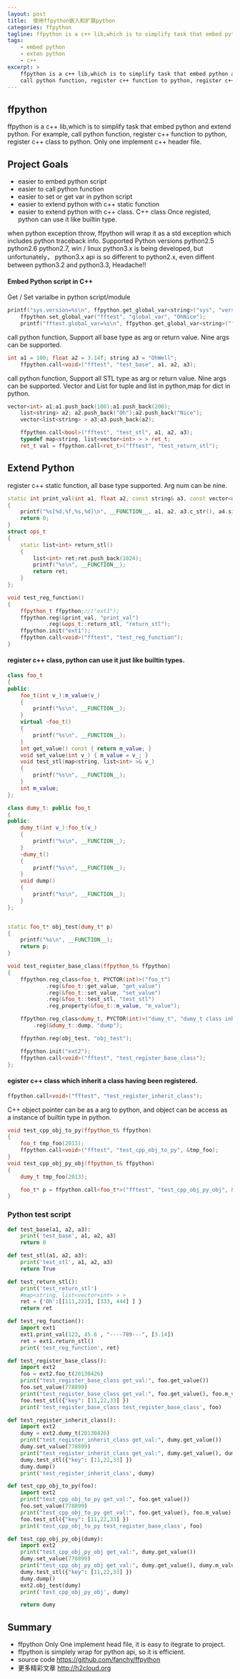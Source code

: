 ```yaml
---
layout: post
title:  使用ffpython嵌入和扩展python
categories: ffpython
tagline: ffpython is a c++ lib,which is to simplify task that embed python and extend python
tags:
    - embed python
    - exten python
    - c++
excerpt: >
    ffpython is a c++ lib,which is to simplify task that embed python and extend python. 
    call python function, register c++ function to python, register c++ class to python
---
```


## ffpython
ffpython is a c++ lib,which is to simplify task that embed python and extend python. For example, call python function, register c++ function to python, register c++ class to python. Only one implement c++ header file.

## Project Goals
*  easier to embed python script
*  easier to call python function
*  easier to set or get var in python script
*  easier to extend python with c++ static function
*  easier to extend python with c++ class. C++ class Once registed, python can use it like builtin type.

when python exception throw, ffpython will wrap it as a std exception which includes python traceback info.
Supported Python versions
python2.5 python2.6 python2.7, win / linux
python3.x is being developed, but unfortunately， python3.x api is so different to python2.x, even diffent between python3.2 and python3.3, Headache!!

#### Embed Python script in C++
Get / Set varialbe in python script/module
```cpp
printf("sys.version=%s\n", ffpython.get_global_var<string>("sys", "version").c_str());
    ffpython.set_global_var("fftest", "global_var", "OhNice");
    printf("fftest.global_var=%s\n", ffpython.get_global_var<string>("fftest", "global_var").c_str());
``` 

call python function, Support all base type as arg or return value. Nine args can be supported.

```cpp
int a1 = 100; float a2 = 3.14f; string a3 = "OhWell";
    ffpython.call<void>("fftest", "test_base", a1, a2, a3);
``` 

call python function, Support all STL type as arg or return value. Nine args can be supported. Vector and List for tuple and list in python,map for dict in python.
```cpp
vector<int> a1;a1.push_back(100);a1.push_back(200);
    list<string> a2; a2.push_back("Oh");a2.push_back("Nice");
    vector<list<string> > a3;a3.push_back(a2);

    ffpython.call<bool>("fftest", "test_stl", a1, a2, a3);
    typedef map<string, list<vector<int> > > ret_t;
    ret_t val = ffpython.call<ret_t>("fftest", "test_return_stl");
```
 

## Extend Python
register c++ static function, all base type supported. Arg num can be nine.

```cpp
static int print_val(int a1, float a2, const string& a3, const vector<double>& a4)
{
    printf("%s[%d,%f,%s,%d]\n", __FUNCTION__, a1, a2, a3.c_str(), a4.size());
    return 0;
}
struct ops_t
{
    static list<int> return_stl()
    {
        list<int> ret;ret.push_back(1024);
        printf("%s\n", __FUNCTION__);
        return ret;
    }
};

void test_reg_function()
{
    ffpython_t ffpython;//("ext1");
    ffpython.reg(&print_val, "print_val")
            .reg(&ops_t::return_stl, "return_stl");
    ffpython.init("ext1");
    ffpython.call<void>("fftest", "test_reg_function");
}
```
 

#### register c++ class, python can use it just like builtin types.

```cpp
class foo_t
{
public:
    foo_t(int v_):m_value(v_)
    {
        printf("%s\n", __FUNCTION__);
    }
    virtual ~foo_t()
    {
        printf("%s\n", __FUNCTION__);
    }
    int get_value() const { return m_value; }
    void set_value(int v_) { m_value = v_; }
    void test_stl(map<string, list<int> >& v_) 
    {
        printf("%s\n", __FUNCTION__);
    }
    int m_value;
};

class dumy_t: public foo_t
{
public:
    dumy_t(int v_):foo_t(v_)
    {
        printf("%s\n", __FUNCTION__);
    }
    ~dumy_t()
    {
        printf("%s\n", __FUNCTION__);
    }
    void dump() 
    {
        printf("%s\n", __FUNCTION__);
    }
};


static foo_t* obj_test(dumy_t* p)
{
    printf("%s\n", __FUNCTION__);
    return p;
}

void test_register_base_class(ffpython_t& ffpython)
{
    ffpython.reg_class<foo_t, PYCTOR(int)>("foo_t")
            .reg(&foo_t::get_value, "get_value")
            .reg(&foo_t::set_value, "set_value")
            .reg(&foo_t::test_stl, "test_stl")
            .reg_property(&foo_t::m_value, "m_value");

    ffpython.reg_class<dumy_t, PYCTOR(int)>("dumy_t", "dumy_t class inherit foo_t ctor <int>", "foo_t")
        .reg(&dumy_t::dump, "dump");

    ffpython.reg(obj_test, "obj_test");

    ffpython.init("ext2");
    ffpython.call<void>("fftest", "test_register_base_class");
};
```
 

#### egister c++ class which inherit a class having been registered.
```cpp
ffpython.call<void>("fftest", "test_register_inherit_class");
```

C++ object pointer can be as a arg to python, and object can be access as a instance of builtin type in python.
```cpp
void test_cpp_obj_to_py(ffpython_t& ffpython)
{
    foo_t tmp_foo(2013);
    ffpython.call<void>("fftest", "test_cpp_obj_to_py", &tmp_foo);
}
void test_cpp_obj_py_obj(ffpython_t& ffpython)
{
    dumy_t tmp_foo(2013);

    foo_t* p = ffpython.call<foo_t*>("fftest", "test_cpp_obj_py_obj", &tmp_foo);
}
```
 

### Python test script
```python
def test_base(a1, a2, a3):
    print('test_base', a1, a2, a3)
    return 0

def test_stl(a1, a2, a3):
    print('test_stl', a1, a2, a3)
    return True

def test_return_stl():
    print('test_return_stl')
    #map<string, list<vector<int> > >
    ret = {'Oh':[[111,222], [333, 444] ] }
    return ret

def test_reg_function():
    import ext1
    ext1.print_val(123, 45.6 , "----789---", [3.14])
    ret = ext1.return_stl()
    print('test_reg_function', ret)

def test_register_base_class():
    import ext2
    foo = ext2.foo_t(20130426)
    print("test_register_base_class get_val:", foo.get_value())
    foo.set_value(778899)
    print("test_register_base_class get_val:", foo.get_value(), foo.m_value)
    foo.test_stl({"key": [11,22,33] })
    print('test_register_base_class test_register_base_class', foo)

def test_register_inherit_class():
    import ext2
    dumy = ext2.dumy_t(20130426)
    print("test_register_inherit_class get_val:", dumy.get_value())
    dumy.set_value(778899)
    print("test_register_inherit_class get_val:", dumy.get_value(), dumy.m_value)
    dumy.test_stl({"key": [11,22,33] })
    dumy.dump()
    print('test_register_inherit_class', dumy)

def test_cpp_obj_to_py(foo):
    import ext2
    print("test_cpp_obj_to_py get_val:", foo.get_value())
    foo.set_value(778899)
    print("test_cpp_obj_to_py get_val:", foo.get_value(), foo.m_value)
    foo.test_stl({"key": [11,22,33] })
    print('test_cpp_obj_to_py test_register_base_class', foo)

def test_cpp_obj_py_obj(dumy):
    import ext2
    print("test_cpp_obj_py_obj get_val:", dumy.get_value())
    dumy.set_value(778899)
    print("test_cpp_obj_py_obj get_val:", dumy.get_value(), dumy.m_value)
    dumy.test_stl({"key": [11,22,33] })
    dumy.dump()
    ext2.obj_test(dumy)
    print('test_cpp_obj_py_obj', dumy)

    return dumy
```
 
## Summary
*  ffpython Only One implement head file, it is easy to itegrate to project.
*  ffpython is simplely wrap for python api, so it is efficient.
*  source code https://github.com/fanchy/ffpython
*  更多精彩文章 http://h2cloud.org
